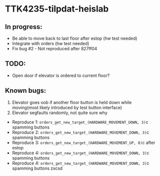 # TTK4235-tilpdat-heislab



## In progress:
- Be able to move back to last floor after estop (hw test needed)
- Integrate with orders (hw test needed)
- Fix bug #2 - Not reproduced after 827ff04


## TODO:
- Open door if elevator is ordered to current floor?


## Known bugs:
1. Elevator goes oob if another floor button is held down while moving(most likely introduced by test button interface)
2. Elevator segfaults randomly, not quite sure why
  - Reproduce 1: `orders_get_new_target_(HARDWARE_MOVEMENT_DOWN, 3)`c spamming buttons
  - Reproduce 2: `orders_get_new_target_(HARDWARE_MOVEMENT_DOWN, 3)`c spamming buttons
  - Reproduce 3: `orders_get_new_target_(HARDWARE_MOVEMENT_UP, 0)`c after estop
  - Reproduce 4: `orders_get_new_target_(HARDWARE_MOVEMENT_DOWN, 3)`c spamming buttons
  - Reproduce 4: `orders_get_new_target_(HARDWARE_MOVEMENT_DOWN, 3)`c spamming buttons zxcsd

